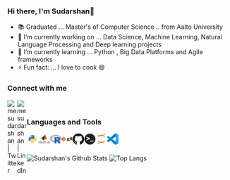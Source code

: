 ### Hi there, I'm Sudarshan👋

- :books: Graduated ... Master's of Computer Science .. from Aalto University
- 🔭 I’m currently working on ... Data Science, Machine Learning, Natural Language Processing and Deep learning projects
- 🌱 I’m currently learning ... Python , Big Data Platforms and Agile frameworks
- ⚡ Fun fact: ... I love to cook 😄 

### Connect with me 

[<img align="left" alt="mesudarshan | Twitter" width="22px" src="https://cdn.jsdelivr.net/npm/simple-icons@v3/icons/twitter.svg" />](https://twitter.com/mesudarshan)
[<img align="left" alt="mesudarshan | LinkedIn" width="22px" src="https://cdn.jsdelivr.net/npm/simple-icons@v3/icons/linkedin.svg" />](https://linkedin.com/in/sudarshan-koirala)

<!-- follow this link -> https://github.com/simple-icons/simple-icons and http://simpleicons.org/.) -> this is how you write comments in markddown too. As you noticed this information is not shown in the readme page. -->
<!-- here is the list -> https://gist.github.com/rxaviers/7360908) -->

<br />

### Languages and Tools

<img align="left" alt="Python" width="26px" src="https://raw.githubusercontent.com/github/explore/80688e429a7d4ef2fca1e82350fe8e3517d3494d/topics/python/python.png" />
<img align="left" alt="Matlab" width="26px" src = "https://raw.githubusercontent.com/github/explore/80688e429a7d4ef2fca1e82350fe8e3517d3494d/topics/matlab/matlab.png" />
<img align="left" alt="R" width="26px" src="https://raw.githubusercontent.com/github/explore/80688e429a7d4ef2fca1e82350fe8e3517d3494d/topics/r/r.png" />
<img align="left" alt="Git" width="26px" src="https://raw.githubusercontent.com/github/explore/80688e429a7d4ef2fca1e82350fe8e3517d3494d/topics/git/git.png" />
<img align="left" alt="GitHub" width="26px" src="https://raw.githubusercontent.com/github/explore/78df643247d429f6cc873026c0622819ad797942/topics/github/github.png" />
<img align="left" alt="Terminal" width="26px" src="https://raw.githubusercontent.com/github/explore/80688e429a7d4ef2fca1e82350fe8e3517d3494d/topics/terminal/terminal.png" />
<img align="left" alt="JupyterNotebook" width="26px" src="https://raw.githubusercontent.com/github/explore/80688e429a7d4ef2fca1e82350fe8e3517d3494d/topics/jupyter-notebook/jupyter-notebook.png" />
<img align="left" alt="Visual Studio Code" width="26px" src="https://raw.githubusercontent.com/github/explore/80688e429a7d4ef2fca1e82350fe8e3517d3494d/topics/visual-studio-code/visual-studio-code.png" />

<br />
<br />

![Sudarshan's Github Stats](https://github-readme-stats.vercel.app/api?username=sudarshan-koirala&show_icons=true&count_private=true) ![Top Langs](https://github-readme-stats.vercel.app/api/top-langs/?username=sudarshan-koirala&layout=compact)
<!-- for details about the github stats -> https://github.com/anuraghazra/github-readme-stats -->
<!-- youtube tutorial to make github profile readme perfect -> https://www.youtube.com/watch?v=n6d4KHSKqGk&t=47s&ab_channel=codeSTACKr)
